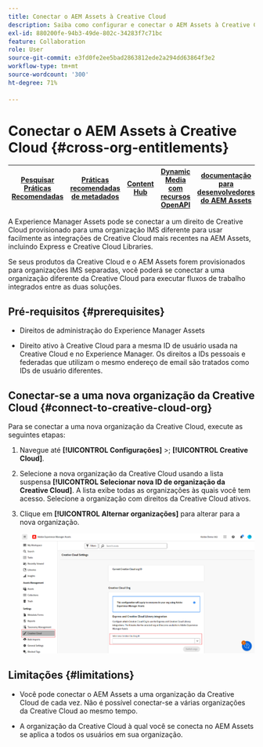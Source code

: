 ```yaml
---
title: Conectar o AEM Assets à Creative Cloud
description: Saiba como configurar e conectar o AEM Assets à Creative Cloud. Conecte-se a um direito de Creative Cloud provisionado para uma organização IMS diferente para usar facilmente as integrações de Creative Cloud mais recentes no AEM Assets, incluindo Express e Creative Cloud Libraries.
exl-id: 880200fe-94b3-49de-802c-34283f7c71bc
feature: Collaboration
role: User
source-git-commit: e3fd0fe2ee5bad2863812ede2a294dd63864f3e2
workflow-type: tm+mt
source-wordcount: '300'
ht-degree: 71%

---
```


# Conectar o AEM Assets à Creative Cloud  {#cross-org-entitlements}

| [Pesquisar Práticas Recomendadas](/help/assets/search-best-practices.md) | [Práticas recomendadas de metadados](/help/assets/metadata-best-practices.md) | [Content Hub](/help/assets/product-overview.md) | [Dynamic Media com recursos OpenAPI](/help/assets/dynamic-media-open-apis-overview.md) | [documentação para desenvolvedores do AEM Assets](https://developer.adobe.com/experience-cloud/experience-manager-apis/) |
| ------------- | --------------------------- |---------|----|-----|

A Experience Manager Assets pode se conectar a um direito de Creative Cloud provisionado para uma organização IMS diferente para usar facilmente as integrações de Creative Cloud mais recentes na AEM Assets, incluindo Express e Creative Cloud Libraries.

Se seus produtos da Creative Cloud e o AEM Assets forem provisionados para organizações IMS separadas, você poderá se conectar a uma organização diferente da Creative Cloud para executar fluxos de trabalho integrados entre as duas soluções.

## Pré-requisitos {#prerequisites}

* Direitos de administração do Experience Manager Assets

* Direito ativo à Creative Cloud para a mesma ID de usuário usada na Creative Cloud e no Experience Manager. Os direitos a IDs pessoais e federadas que utilizam o mesmo endereço de email são tratados como IDs de usuário diferentes.

## Conectar-se a uma nova organização da Creative Cloud {#connect-to-creative-cloud-org}

Para se conectar a uma nova organização da Creative Cloud, execute as seguintes etapas:

1. Navegue até **[!UICONTROL Configurações]** >; **[!UICONTROL Creative Cloud]**.

1. Selecione a nova organização da Creative Cloud usando a lista suspensa **[!UICONTROL Selecionar nova ID de organização da Creative Cloud]**. A lista exibe todas as organizações às quais você tem acesso. Selecione a organização com direitos da Creative Cloud ativos.

1. Clique em **[!UICONTROL Alternar organizações]** para alterar para a nova organização.

   ![Direitos entre organizações](assets/cross-org-entitlements.png)

## Limitações {#limitations}

* Você pode conectar o AEM Assets a uma organização da Creative Cloud de cada vez. Não é possível conectar-se a várias organizações da Creative Cloud ao mesmo tempo.

* A organização da Creative Cloud à qual você se conecta no AEM Assets se aplica a todos os usuários em sua organização.
